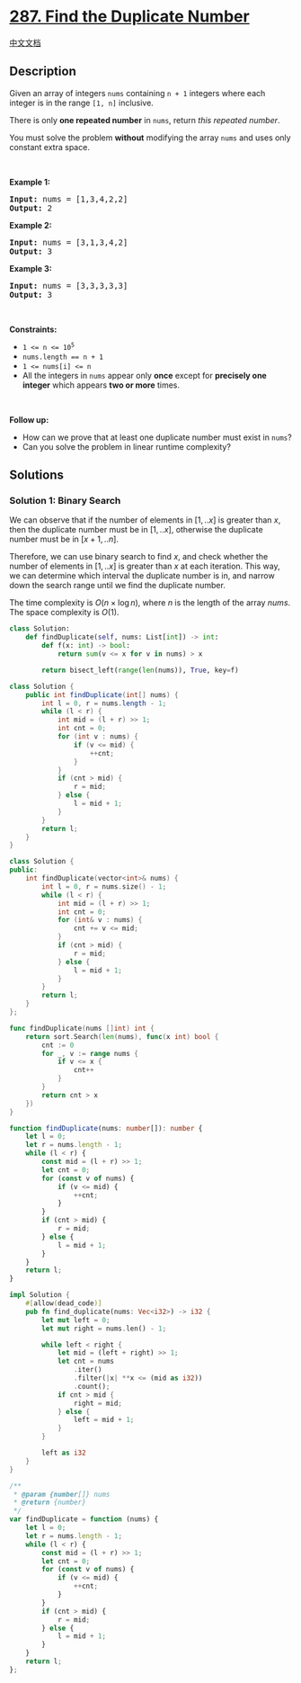 # [287. Find the Duplicate Number](https://leetcode.com/problems/find-the-duplicate-number)

[中文文档](./solution/0200-0299/0287.Find%20the%20Duplicate%20Number/README.md)

<!-- tags:Bit Manipulation,Array,Two Pointers,Binary Search -->

## Description

<p>Given an array of integers <code>nums</code> containing&nbsp;<code>n + 1</code> integers where each integer is in the range <code>[1, n]</code> inclusive.</p>

<p>There is only <strong>one repeated number</strong> in <code>nums</code>, return <em>this&nbsp;repeated&nbsp;number</em>.</p>

<p>You must solve the problem <strong>without</strong> modifying the array <code>nums</code>&nbsp;and uses only constant extra space.</p>

<p>&nbsp;</p>
<p><strong class="example">Example 1:</strong></p>

<pre>
<strong>Input:</strong> nums = [1,3,4,2,2]
<strong>Output:</strong> 2
</pre>

<p><strong class="example">Example 2:</strong></p>

<pre>
<strong>Input:</strong> nums = [3,1,3,4,2]
<strong>Output:</strong> 3
</pre>

<p><strong class="example">Example 3:</strong></p>

<pre>
<strong>Input:</strong> nums = [3,3,3,3,3]
<strong>Output:</strong> 3</pre>

<p>&nbsp;</p>
<p><strong>Constraints:</strong></p>

<ul>
	<li><code>1 &lt;= n &lt;= 10<sup>5</sup></code></li>
	<li><code>nums.length == n + 1</code></li>
	<li><code>1 &lt;= nums[i] &lt;= n</code></li>
	<li>All the integers in <code>nums</code> appear only <strong>once</strong> except for <strong>precisely one integer</strong> which appears <strong>two or more</strong> times.</li>
</ul>

<p>&nbsp;</p>
<p><b>Follow up:</b></p>

<ul>
	<li>How can we prove that at least one duplicate number must exist in <code>nums</code>?</li>
	<li>Can you solve the problem in linear runtime complexity?</li>
</ul>

## Solutions

### Solution 1: Binary Search

We can observe that if the number of elements in $[1,..x]$ is greater than $x$, then the duplicate number must be in $[1,..x]$, otherwise the duplicate number must be in $[x+1,..n]$.

Therefore, we can use binary search to find $x$, and check whether the number of elements in $[1,..x]$ is greater than $x$ at each iteration. This way, we can determine which interval the duplicate number is in, and narrow down the search range until we find the duplicate number.

The time complexity is $O(n \times \log n)$, where $n$ is the length of the array $nums$. The space complexity is $O(1)$.

<!-- tabs:start -->

```python
class Solution:
    def findDuplicate(self, nums: List[int]) -> int:
        def f(x: int) -> bool:
            return sum(v <= x for v in nums) > x

        return bisect_left(range(len(nums)), True, key=f)
```

```java
class Solution {
    public int findDuplicate(int[] nums) {
        int l = 0, r = nums.length - 1;
        while (l < r) {
            int mid = (l + r) >> 1;
            int cnt = 0;
            for (int v : nums) {
                if (v <= mid) {
                    ++cnt;
                }
            }
            if (cnt > mid) {
                r = mid;
            } else {
                l = mid + 1;
            }
        }
        return l;
    }
}
```

```cpp
class Solution {
public:
    int findDuplicate(vector<int>& nums) {
        int l = 0, r = nums.size() - 1;
        while (l < r) {
            int mid = (l + r) >> 1;
            int cnt = 0;
            for (int& v : nums) {
                cnt += v <= mid;
            }
            if (cnt > mid) {
                r = mid;
            } else {
                l = mid + 1;
            }
        }
        return l;
    }
};
```

```go
func findDuplicate(nums []int) int {
	return sort.Search(len(nums), func(x int) bool {
		cnt := 0
		for _, v := range nums {
			if v <= x {
				cnt++
			}
		}
		return cnt > x
	})
}
```

```ts
function findDuplicate(nums: number[]): number {
    let l = 0;
    let r = nums.length - 1;
    while (l < r) {
        const mid = (l + r) >> 1;
        let cnt = 0;
        for (const v of nums) {
            if (v <= mid) {
                ++cnt;
            }
        }
        if (cnt > mid) {
            r = mid;
        } else {
            l = mid + 1;
        }
    }
    return l;
}
```

```rust
impl Solution {
    #[allow(dead_code)]
    pub fn find_duplicate(nums: Vec<i32>) -> i32 {
        let mut left = 0;
        let mut right = nums.len() - 1;

        while left < right {
            let mid = (left + right) >> 1;
            let cnt = nums
                .iter()
                .filter(|x| **x <= (mid as i32))
                .count();
            if cnt > mid {
                right = mid;
            } else {
                left = mid + 1;
            }
        }

        left as i32
    }
}
```

```js
/**
 * @param {number[]} nums
 * @return {number}
 */
var findDuplicate = function (nums) {
    let l = 0;
    let r = nums.length - 1;
    while (l < r) {
        const mid = (l + r) >> 1;
        let cnt = 0;
        for (const v of nums) {
            if (v <= mid) {
                ++cnt;
            }
        }
        if (cnt > mid) {
            r = mid;
        } else {
            l = mid + 1;
        }
    }
    return l;
};
```

<!-- tabs:end -->

<!-- end -->
